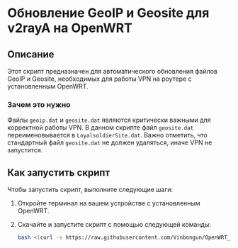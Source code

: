# Обновление GeoIP и Geosite для v2rayA на OpenWRT

## Описание
Этот скрипт предназначен для автоматического обновления файлов GeoIP и Geosite, необходимых для работы VPN на роутере с установленным OpenWRT. 

### Зачем это нужно
Файлы `geoip.dat` и `geosite.dat` являются критически важными для корректной работы VPN. В данном скрипте файл `geosite.dat` переименовывается в `LoyalsoldierSite.dat`. Важно отметить, что стандартный файл `geosite.dat` не должен удаляться, иначе VPN не запустится.

## Как запустить скрипт

Чтобы запустить скрипт, выполните следующие шаги:

1. Откройте терминал на вашем устройстве с установленным OpenWRT.
2. Скачайте и запустите скрипт с помощью следующей команды:

   ```sh
   bash <(curl -s https://raw.githubusercontent.com/Vinbongun/OpenWRT_geoip/main/setup.sh)
